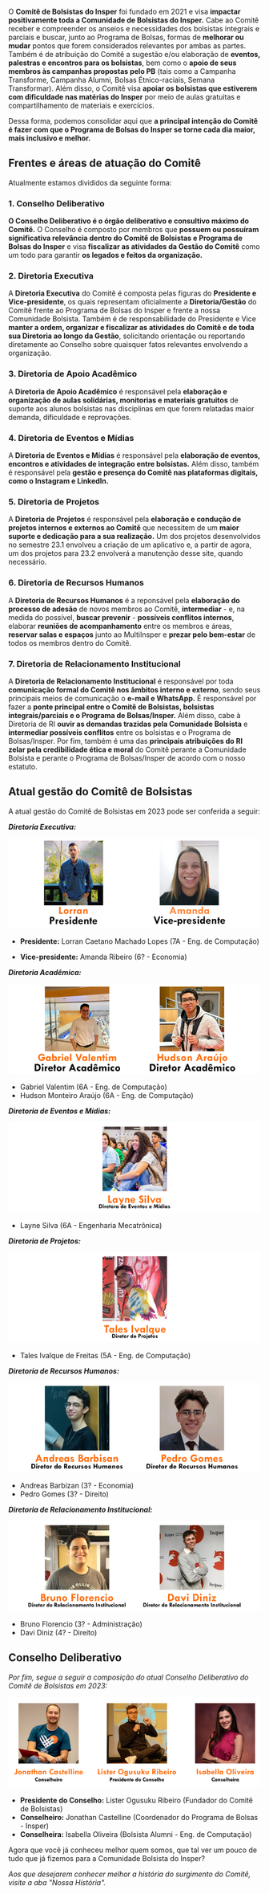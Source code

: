 O **Comitê de Bolsistas do Insper** foi fundado em 2021 e visa **impactar positivamente toda a Comunidade de Bolsistas do Insper.** Cabe ao Comitê receber e compreender os anseios e necessidades dos bolsistas integrais e parciais e buscar, junto ao Programa de Bolsas, formas de **melhorar ou mudar** pontos que forem considerados relevantes por ambas as partes. Também é de atribuição do Comitê a sugestão e/ou elaboração de **eventos, palestras e encontros para os bolsistas**, bem como o **apoio de seus membros às campanhas propostas pelo PB** (tais como a Campanha Transforme, Campanha Alumni, Bolsas Étnico-raciais, Semana Transformar). Além disso, o Comitê visa **apoiar os bolsistas que estiverem com dificuldade nas matérias do Insper** por meio de aulas gratuitas e compartilhamento de materiais e exercícios.

Dessa forma, podemos consolidar aqui que **a principal intenção do Comitê é fazer com que o Programa de Bolsas do Insper se torne cada dia maior, mais inclusivo e melhor.**

## Frentes e áreas de atuação do Comitê

Atualmente estamos divididos da seguinte forma:

### 1. Conselho Deliberativo

**O Conselho Deliberativo é o órgão deliberativo e consultivo máximo do Comitê.** O Conselho é composto por membros que **possuem ou possuíram significativa relevância dentro do Comitê de Bolsistas e Programa de Bolsas do Insper** e visa **fiscalizar as atividades da Gestão do Comitê** como um todo para garantir **os legados e feitos da organização.**

### 2. Diretoria Executiva

A **Diretoria Executiva** do Comitê é composta pelas figuras do **Presidente e Vice-presidente**, os quais representam oficialmente a **Diretoria/Gestão** do Comitê frente ao Programa de Bolsas do Insper e frente a nossa Comunidade Bolsista. Também é de responsabilidade do Presidente e Vice **manter a ordem, organizar e fiscalizar as atividades do Comitê e de toda sua Diretoria ao longo da Gestão**, solicitando orientação ou reportando diretamente ao Conselho sobre quaisquer fatos relevantes envolvendo a organização.

### 3. Diretoria de Apoio Acadêmico

A **Diretoria de Apoio Acadêmico** é responsável pela **elaboração e organização de aulas solidárias, monitorias e materiais gratuitos** de suporte aos alunos bolsistas nas disciplinas em que forem relatadas maior demanda, dificuldade e reprovações.

### 4. Diretoria de Eventos e Mídias

A **Diretoria de Eventos e Mídias** é responsável pela **elaboração de eventos, encontros e atividades de integração entre bolsistas.** Além disso, também é responsável pela **gestão e presença do Comitê nas plataformas digitais, como o Instagram e LinkedIn.**

### 5. Diretoria de Projetos

A **Diretoria de Projetos** é responsável pela **elaboração e condução de projetos internos e externos ao Comitê** que necessitem de um **maior suporte e dedicação para a sua realização.** Um dos projetos desenvolvidos no semestre 23.1 envolveu a criação de um aplicativo e, a partir de agora, um dos projetos para 23.2 envolverá a manutenção desse site, quando necessário.

### 6. Diretoria de Recursos Humanos

A **Diretoria de Recursos Humanos** é a reponsável pela **elaboração do processo de adesão** de novos membros ao Comitê, **intermediar** - e, na medida do possível, **buscar prevenir** - **possíveis conflitos internos**, elaborar **reuniões de acompanhamento** entre os membros e áreas, **reservar salas e espaços** junto ao MultiInsper e **prezar pelo bem-estar** de todos os membros dentro do Comitê.

### 7. Diretoria de Relacionamento Institucional

A **Diretoria de Relacionamento Institucional** é responsável por toda **comunicação formal do Comitê nos âmbitos interno e externo**, sendo seus principais meios de comunicação o **e-mail e WhatsApp.** É responsável por fazer a **ponte principal entre o Comitê de Bolsistas, bolsistas integrais/parciais e o Programa de Bolsas/Insper.** Além disso, cabe à Diretoria de RI **ouvir as demandas trazidas pela Comunidade Bolsista** e **intermediar possíveis conflitos** entre os bolsistas e o Programa de Bolsas/Insper. Por fim, também é uma das **principais atribuições do RI zelar pela credibilidade ética e moral** do Comitê perante a Comunidade Bolsista e perante o Programa de Bolsas/Insper de acordo com o nosso estatuto.

## Atual gestão do Comitê de Bolsistas

A atual gestão do Comitê de Bolsistas em 2023 pode ser conferida a seguir:

**_Diretoria Executiva:_**

![Presidente e Vice](./imagens-comite/presidente-vice.png)

- **Presidente:** Lorran Caetano Machado Lopes (7A - Eng. de Computação)

- **Vice-presidente:** Amanda Ribeiro (6? - Economia)

**_Diretoria Acadêmica:_**

![Diretoria Acadêmica](./imagens-comite/dir-acad.png)

- Gabriel Valentim (6A - Eng. de Computação)
- Hudson Monteiro Araújo (6A - Eng. de Computação)

**_Diretoria de Eventos e Mídias:_**

![Diretoria de Eventos e Mídias](./imagens-comite/dir-eventos-e-midias.png)

- Layne Silva (6A - Engenharia Mecatrônica)

**_Diretoria de Projetos:_**

![Diretoria de Projetos](./imagens-comite/dir-proj.png)

- Tales Ivalque de Freitas (5A - Eng. de Computação)

**_Diretoria de Recursos Humanos:_**

![Diretoria de Recursos Humanos](./imagens-comite/dir-rh.png)

- Andreas Barbizan (3? - Economia)
- Pedro Gomes (3? - Direito)

**_Diretoria de Relacionamento Institucional:_**

![Diretoria de Relacionamento Institucional](./imagens-comite/dir-ri.png)

- Bruno Florencio (3? - Administração)
- Davi Diniz (4? - Direito)

## Conselho Deliberativo

_Por fim, segue a seguir a composição do atual Conselho Deliberativo do Comitê de Bolsistas em 2023:_

![Conselho Deliberativo](./imagens-comite/conselho.png)

- **Presidente do Conselho:** Lister Ogusuku Ribeiro (Fundador do Comitê de Bolsistas)
- **Conselheiro:** Jonathan Castelline (Coordenador do Programa de Bolsas - Insper)
- **Conselheira:** Isabella Oliveira (Bolsista Alumni - Eng. de Computação)

Agora que você já conheceu melhor quem somos, que tal ver um pouco de tudo que já fizemos para a Comunidade Bolsista do Insper?

_Aos que desejarem conhecer melhor a história do surgimento do Comitê, visite a aba "Nossa História"._

<!--
I. **Fundadores do Comitê de Bolsistas** que tenham participado ativamente no seu desenvolvimento ou Membros da Diretoria Executiva **que tenham participado ativamente do Comitê e designado suas funções com primor no último 1 (um) ano;**

II. Membros (colaboradores) atuais ou ex-membros que tenham demonstrado **alta proatividade e excelência dentro do Comitê;**

III. Membros que possuam **forte engajamento e senso de pertencimento** junto ao Programa de Bolsas do Insper e/ou junto ao Comitê e suas atividades;

:page_with_curl: **_Dessa forma, são funções atribuídas ao Conselho Deliberativo:_**

I. **Deliberar** sobre contratos ou outras obrigações que ultrapassem o término previsto para a gestão da Diretoria Executiva.

II. Prezar pela **perenidade do Comitê de Bolsistas** dentro do Insper.

III. **Fiscalizar** as atividades da Diretoria Executiva, julgando-lhes as contas respectivas, encaminhando parecer, se necessário, para aprovação em Assembleia Geral.

IV. Excepcionalmente, em caso de substituição de membros da Diretoria Executiva no decorrer do mandato, após requerimento ou renúncia de qualquer membro, ou, após requerimento da própria Diretoria Executiva, seja qual for o motivo, **aprovar a substituição do(s) membro(s)** por maioria simples de voto.

V. Receber e enviar recomendações e emitir pareceres sobre quaisquer assuntos à Diretoria Executiva, quando e se necessário.

VI. **Decidir a aplicação da pena** de expulsão do Membro, suspensão ou qualquer outra penalidade, caso tenha havido o término da Gestão.

VII. **Discutir e deliberar** a respeito de seu Regimento Interno.

VIII. **Apreciar a suspensão** de Membros, mudança de área ou qualquer outra penalidade, quando solicitado pela Diretoria Executiva.

IX. **Representar, sempre que necessário, o Comitê de Bolsistas perante o Programa de Bolsas, o Insper, demais instituições, órgãos ou terceiros externos ao Comitê.** -->
